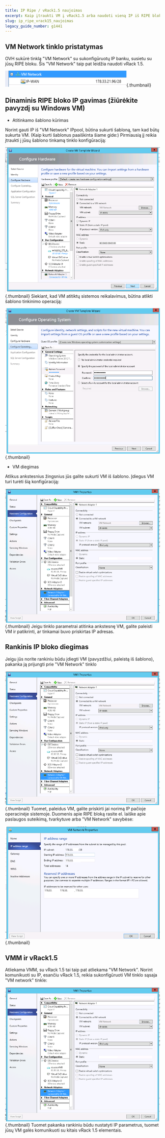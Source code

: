 ```yaml
---
title: IP Ripe / vRack1.5 naujoimas
excerpt: Kaip įtraukti VM į vRack1.5 arba naudoti vieną IP iš RIPE bloko?
slug: ip_ripe_vrack15_naujoimas
legacy_guide_number: g1441
---
```



## VM Network tinklo pristatymas
OVH sukūrė tinklą "VM Network" su sukonfigūruotų IP banku, susietu su jūsų RIPE bloku.
Šis "VM Network" taip pat leidžia naudoti vRack 1.5.

![](images/img_1984.jpg){.thumbnail}


## Dinaminis RIPE bloko IP gavimas (žiūrėkite pavyzdį su Windows VM)

- Atitinkamo šablono kūrimas

Norint gauti IP iš "VM Network" IPpool, būtina sukurti šabloną, tam kad būtų sukurta VM. (Kaip kurti šablonus paaiškinta šiame gide:[]({legacy}1436))
Pirmiausią jį reikia įtraukti į jūsų šablono tinkamą tinklo konfigūraciją:

![](images/img_1985.jpg){.thumbnail}
Siekiant, kad VM atitiktų sistemos reikalavimus, būtina atlikti šablono tinkinimo operaciją:

![](images/img_1986.jpg){.thumbnail}

- VM diegimas

Atlikus ankstesnius žingsnius jūs galite sukurti VM iš šablono. Įdiegus VM turi turėti šią konfigūraciją:

![](images/img_1989.jpg){.thumbnail}
Jeigu tinklo parametrai atitinka ankstesnę VM, galite paleisti VM ir patikrinti, ar tinkamai buvo priskirtas IP adresas.


## Rankinis IP bloko diegimas
Jeigu jūs norite rankiniu būdu įdiegti VM (pavyzdžiui, paleistą iš šablono), pakanka ją prijungti prie "VM Network" tinklo

![](images/img_1989.jpg){.thumbnail}
Tuomet, paleidus VM, galite priskirti jai norimą IP pačioje operacinėje sistemoje.
Duomenis apie RIPE bloką rasite el. laiške apie paslaugos suteikimą, tvarkytuve arba "VM Network" savybėse:

![](images/img_1990.jpg){.thumbnail}


## VMM ir vRack1.5
Atliekama VMM, su vRack 1.5 tai taip pat atliekama "VM Network".
Norint komunikuoti su IP, esančiu vRack 1.5, reikia sukonfigūruoti VM tinklo sąsaja "VM network" tinkle:

![](images/img_1989.jpg){.thumbnail}
Tuomet pakanka rankiniu būdu nustatyti IP parametrus, tuomet jūsų VM galės komunikuoti su kitais vRack 1.5 elementais.

